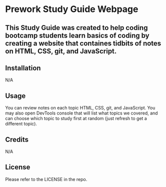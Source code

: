 # Prework Study Guide Webpage

## This Study Guide was created to help coding bootcamp students learn basics of coding by creating a website that containes tidbits of notes on HTML, CSS, git, and JavaScript.

## Installation

N/A

## Usage

You can review notes on each topic HTML, CSS, git, and JavaScript. You may also open DevTools console that will list what topics we covered, and can choose which topic to study first at random (just refresh to get a different topic).

## Credits

N/A

## License

Please refer to the LICENSE in the repo.